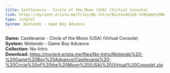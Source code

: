 ```yaml
---
title: Castlevania - Circle of the Moon (USA) (Virtual Console)
link: https://myrient.erista.me/files/No-Intro/Nintendo%20-%20Game%20Boy%20Advance/Castlevania%20-%20Circle%20of%20the%20Moon%20(USA)%20(Virtual%20Console).zip
type: single1
System: Nintendo - Game Boy Advance
---
```

<b>Game:</b> Castlevania - Circle of the Moon (USA) (Virtual Console)<br>
<b>System:</b> Nintendo - Game Boy Advance<br>
<b>Collection:</b> No-Intro<br>
<b>Download:</b> https://myrient.erista.me/files/No-Intro/Nintendo%20-%20Game%20Boy%20Advance/Castlevania%20-%20Circle%20of%20the%20Moon%20(USA)%20(Virtual%20Console).zip